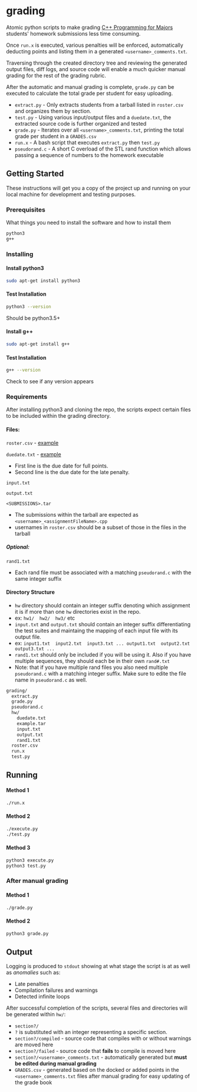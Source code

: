 # grading

Atomic python scripts to make grading [C++ Programming for Majors] students' homework submissions less time consuming.

Once `run.x` is executed, various penalties will be enforced, automatically deducting points and listing them in a generated `<username>_comments.txt`.

Traversing through the created directory tree and reviewing the generated output files, diff logs, and source code will enable a much quicker manual grading for the rest of the grading rubric.

After the automatic and manual grading is complete, `grade.py` can be executed to calculate the total grade per student for easy uploading.

* `extract.py` - Only extracts students from a tarball listed in `roster.csv` and organizes them by section.
* `test.py` - Using various input/output files and a `duedate.txt`, the extracted source code is further organized and tested
* `grade.py` - Iterates over all `<username>_comments.txt`, printing the total grade per student in a `GRADES.csv`
* `run.x` - A bash script that executes `extract.py` then `test.py`
* `pseudorand.c` - A short C overload of the STL rand function which allows passing a sequence of numbers to the homework executable

[C++ Programming for Majors]: http://www.cs.fsu.edu/~vastola/cop3363/

## Getting Started

These instructions will get you a copy of the project up and running on your local machine for development and testing purposes.

### Prerequisites

What things you need to install the software and how to install them

```sh
python3
g++
```

### Installing

#### Install python3

```sh
sudo apt-get install python3
```

#### Test Installation

```sh
python3 --version
```

Should be python3.5+

#### Install g++

```sh
sudo apt-get install g++
```

#### Test Installation

```sh
g++ --version
```

Check to see if any version appears


### Requirements

After installing python3 and cloning the repo, the scripts expect certain files to be included within the grading directory.

#### Files:

`roster.csv` - [example][1]

`duedate.txt` - [example][2]

* First line is the due date for full points.
* Second line is the due date for the late penalty.

`input.txt`

`output.txt`

`<SUBMISSIONS>.tar`

* The submissions within the tarball are expected as `<username>_<assignmentFileName>.cpp`
 * usernames in `roster.csv` should be a subset of those in the files in the tarball

##### Optional:
`rand1.txt`

* Each rand file must be associated with a matching `pseudorand.c` with the same integer suffix


[1]: .roster.csv.example
[2]: .duedate.txt.example

#### Directory Structure

* `hw` directory should contain an integer suffix denoting which assignment it is if more than one `hw` directories exist in the repo.
 * ex: `hw1/  hw2/  hw3/` etc
* `input.txt` and `output.txt` should contain an integer suffix differentiating the test suites and maintaing the mapping of each input file with its output file.
 * ex: `input1.txt  input2.txt  input3.txt ... output1.txt  output2.txt  output3.txt ...`
* `rand1.txt` should only be included if you will be using it. Also if you have multiple sequences, they should each be in their own `rand#.txt`
 * Note: that if you have multiple rand files you also need multiple `pseudorand.c` with a matching integer suffix. Make sure to edite the file name in `pseudorand.c` as well.
```sh
grading/
  extract.py
  grade.py
  pseudorand.c
  hw/
    duedate.txt
    example.tar
    input.txt
    output.txt
    rand1.txt
  roster.csv
  run.x
  test.py
```


## Running

#### Method 1

```sh
./run.x
```

#### Method 2

```sh
./execute.py
./test.py
```

#### Method 3

```python
python3 execute.py
python3 test.py
```

### After manual grading

#### Method 1

```sh
./grade.py
```

#### Method 2

```python
python3 grade.py
```

## Output

Logging is produced to `stdout` showing at what stage the script is at as well as _anomalies_ such as:

* Late penalties
* Compilation failures and warnings
* Detected infinite loops

After successful completion of the scripts, several files and directories will be generated within `hw/`:

* `section?/`
 * `?` is substituted with an integer representing a specific section.
* `section?/compiled` - source code that compiles with or without warnings are moved here
* `section?/failed` - source code that **fails** to compile is moved here
* `section?/<username>_comments.txt` - automatically generated but **must be edited during manual grading**
* `GRADES.csv` - generated based on the docked or added points in the `<username>_comments.txt` files after manual grading  for easy updating of the grade book
